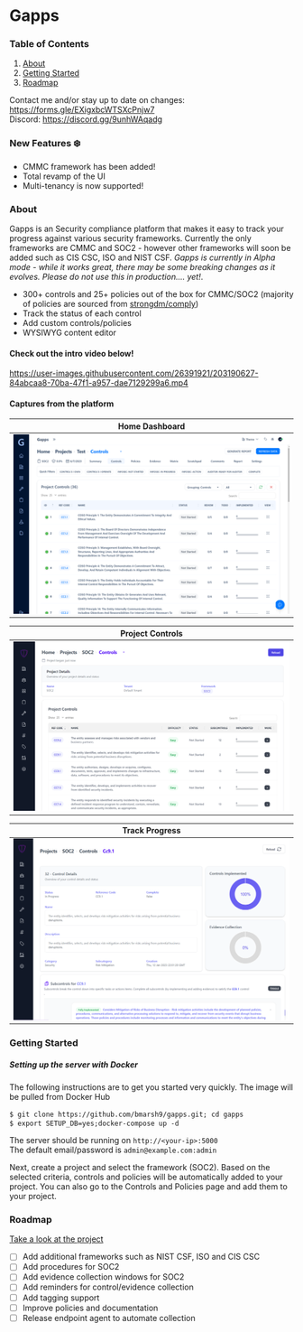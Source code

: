 # Gapps

### Table of Contents
1. [About](#about)
2. [Getting Started](#getting-started)
3. [Roadmap](#roadmap)

Contact me and/or stay up to date on changes: https://forms.gle/EXigxbcWTSXcPnjw7  
Discord: https://discord.gg/9unhWAqadg

### New Features :snowflake:
- CMMC framework has been added!
- Total revamp of the UI
- Multi-tenancy is now supported!

### About
Gapps is an Security compliance platform that makes it easy to track your progress against various security frameworks. Currently the only frameworks are CMMC and SOC2 - however other frameworks will soon be added such as CIS CSC, ISO and NIST CSF. *Gapps is currently in Alpha mode - while it works great, there may be some breaking changes as it evolves. Please do not use this in production.... yet!*.
- 300+ controls and 25+ policies out of the box for CMMC/SOC2 (majority of policies are sourced from [strongdm/comply](https://github.com/strongdm/comply))
- Track the status of each control
- Add custom controls/policies
- WYSIWYG content editor

#### Check out the intro video below!

https://user-images.githubusercontent.com/26391921/203190627-84abcaa8-70ba-47f1-a957-dae7129299a6.mp4

#### Captures from the platform

Home Dashboard          |
:-------------------------:|
![](img/gapps_2.PNG)  |

Project Controls          |
:-------------------------:|
![](img/3_gapps_1.PNG)  |

Track Progress          |
:-------------------------:|
![](img/3_gapps_2.PNG)  |

### Getting Started

##### Setting up the server with Docker

The following instructions are to get you started very quickly. The image will be pulled from Docker Hub

```
$ git clone https://github.com/bmarsh9/gapps.git; cd gapps
$ export SETUP_DB=yes;docker-compose up -d
```

The server should be running on `http://<your-ip>:5000`  
The default email/password is `admin@example.com:admin`

Next, create a project and select the framework (SOC2). Based on the selected criteria, controls and policies will be automatically added to your project. You can also go to the Controls and Policies page and add them to your project.

### Roadmap

[Take a look at the project](https://github.com/users/bmarsh9/projects/1)

- [ ] Add additional frameworks such as NIST CSF, ISO and CIS CSC
- [ ] Add procedures for SOC2
- [ ] Add evidence collection windows for SOC2
- [ ] Add reminders for control/evidence collection
- [ ] Add tagging support
- [ ] Improve policies and documentation
- [ ] Release endpoint agent to automate collection
